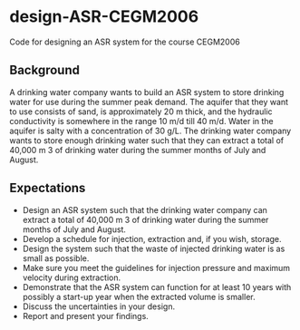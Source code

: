 # design-ASR-CEGM2006
Code for designing an ASR system for the course CEGM2006


## Background
A drinking water company wants to build an ASR system to store drinking water for use during
the summer peak demand. The aquifer that they want to use consists of sand, is approximately
20 m thick, and the hydraulic conductivity is somewhere in the range 10 m/d till 40 m/d. Water in
the aquifer is salty with a concentration of 30 g/L. The drinking water company wants to store
enough drinking water such that they can extract a total of 40,000 m 3 of drinking water during the
summer months of July and August.
## Expectations
- Design an ASR system such that the drinking water company can extract a total of 40,000 m 3 of
drinking water during the summer months of July and August.
- Develop a schedule for injection, extraction and, if you wish, storage.
- Design the system such that the waste of injected drinking water is as small as possible.
- Make sure you meet the guidelines for injection pressure and maximum velocity during
extraction.
- Demonstrate that the ASR system can function for at least 10 years with possibly a start-up year
when the extracted volume is smaller.
- Discuss the uncertainties in your design.
- Report and present your findings.
